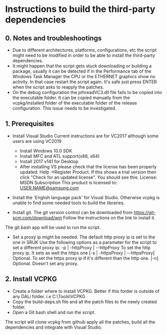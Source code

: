 # Instructions to build the third-party dependencies

## 0. Notes and troubleshootings
- Due to different architectures, platforms, configurations, etc the script might need to be modified in order to be able to install the third-party dependencies.
- It might happen that the script gets stuck downloading or building a package, usually it can be detected if in the Performance tab of the Windows Task Manager
  the CPU or the ETHERNET graphics show no activity.
  In that case restart the script again. It's safe just press ENTER when the script asks to reapply the patches.
- On the debug configuration the pthreadVC3.dll file fails to be copied into the executable folder. It can be copied manually from the vcpkg/installed folder of the
  executable folder of the release configuration. This issue needs to be investigated.

## 1. Prerequisites

- Install Visual Studio
Current instructions are for VC2017 although some users are using VC2019
  - Install Windows 10.0 SDK
  - Install MFC and ATL support(x86, x64)
  - Install 2017 v141 for Desktop
  - After installing VS please check that the license has been properly updated:
  Help →Register Product.  If this shows a trial version then click "Check for an updated license".  You should see this:
    License: MSDN Subscription
    This product is licensed to: USER.NAME@samsung.com

- Install the 'English language pack' for Visual Studio. Otherwise vcpkg is unable to find some needed tools to build the libraries.

- Install git.
The git version control can be downloaded from https://git-scm.com/download/win
Follow the instructions on the link to install it.

The git bash app will be used to run the script.

- Set a proxy ip might be needed.
The default http proxy ip is set to the one in SRUK
Use the following options as a parameter for the script to set a different proxy ip:
-p | -httpProxy | --httpProxy To set the http proxy ip. It sets as well the https one
[-s | -httpsProxy | --httpsProxy] Optional. To set the https proxy ip if it's different than the http one.
[-n] Optional. Doesn't set any proxy.

## 2. Install VCPKG
- Create a folder where to install VCPKG. Better if this forder is outside of any DALi folder. i.e C:\Tools\VCPKG
- Copy the build-deps.sh file and all the patch files to the newly created folder.
- Open a Git bash shell and run the script.

The script will clone vcpkg from github apply all the patches, build all the dependencies and integrate with Visual Studio.

